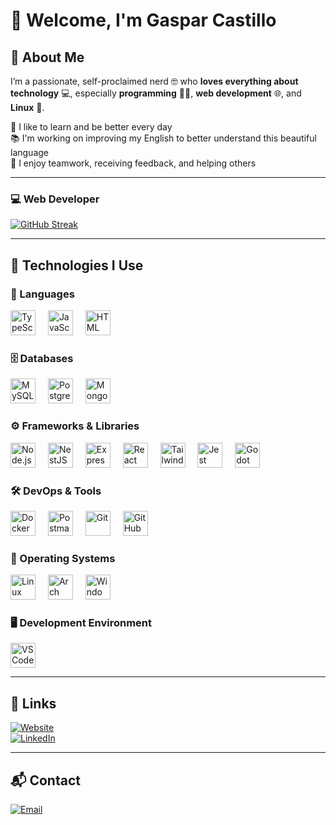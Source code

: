 # 👋 Welcome, I'm Gaspar Castillo

## 🙋 About Me

I’m a passionate, self-proclaimed nerd 🤓 who **loves everything about technology** 💻, especially **programming** 👨‍💻, **web development** 🌐, and **Linux** 🐧.

🧠 I like to learn and be better every day  
📚 I'm working on improving my English to better understand this beautiful language  
🤝 I enjoy teamwork, receiving feedback, and helping others

---

### 💻 Web Developer

[![GitHub Streak](https://streak-stats.demolab.com?user=INGCapaDev&theme=highcontrast&border_radius=7&hide_border=true&exclude_days=Sun%2CSat&card_width=467)](https://github.com/INGCapaDev)

---

## 🧰 Technologies I Use

<div align="left">

### 🧠 Languages  
<img src="https://skillicons.dev/icons?i=ts" height="40" alt="TypeScript" />
<img width="12" />
<img src="https://skillicons.dev/icons?i=js" height="40" alt="JavaScript" />
<img width="12" />
<img src="https://skillicons.dev/icons?i=html" height="40" alt="HTML" />

### 🗄️ Databases  
<img src="https://skillicons.dev/icons?i=mysql" height="40" alt="MySQL" />
<img width="12" />
<img src="https://skillicons.dev/icons?i=postgres" height="40" alt="PostgreSQL" />
<img width="12" />
<img src="https://skillicons.dev/icons?i=mongo" height="40" alt="MongoDB" />

### ⚙️ Frameworks & Libraries  
<img src="https://skillicons.dev/icons?i=nodejs" height="40" alt="Node.js" />
<img width="12" />
<img src="https://skillicons.dev/icons?i=nestjs" height="40" alt="NestJS" />
<img width="12" />
<img src="https://skillicons.dev/icons?i=express" height="40" alt="Express" />
<img width="12" />
<img src="https://skillicons.dev/icons?i=react" height="40" alt="React" />
<img width="12" />
<img src="https://skillicons.dev/icons?i=tailwind" height="40" alt="Tailwind CSS" />
<img width="12" />
<img src="https://skillicons.dev/icons?i=jest" height="40" alt="Jest" />
<img width="12" />
<img src="https://skillicons.dev/icons?i=godot" height="40" alt="Godot" />

### 🛠️ DevOps & Tools  
<img src="https://skillicons.dev/icons?i=docker" height="40" alt="Docker" />
<img width="12" />
<img src="https://skillicons.dev/icons?i=postman" height="40" alt="Postman" />
<img width="12" />
<img src="https://skillicons.dev/icons?i=git" height="40" alt="Git" />
<img width="12" />
<img src="https://skillicons.dev/icons?i=github" height="40" alt="GitHub" />

### 🐧 Operating Systems  
<img src="https://skillicons.dev/icons?i=linux" height="40" alt="Linux" />
<img width="12" />
<img src="https://skillicons.dev/icons?i=arch" height="40" alt="Arch Linux" />
<img width="12" />
<img src="https://skillicons.dev/icons?i=windows" height="40" alt="Windows" />

### 🖥️ Development Environment  
<img src="https://skillicons.dev/icons?i=vscode" height="40" alt="VS Code" />

</div>

---

## 🔗 Links

[![Website](https://img.shields.io/badge/Website-isakidev-4285F4?style=for-the-badge&logo=googlechrome&logoColor=white&labelColor=101010)](https://isakidev.netlify.app)  
[![LinkedIn](https://img.shields.io/badge/LinkedIn-in/isakidev-487FCF?style=for-the-badge&logo=LinkedIn&logoColor=white&labelColor=101010)](https://www.linkedin.com/in/isakidev/)

---

## 📬 Contact

[![Email](https://img.shields.io/badge/gaspar.c.developer@gmail.com-email-D14836?style=for-the-badge&logo=gmail&logoColor=white&labelColor=101010)](mailto:gaspar.c.developer@gmail.com)
